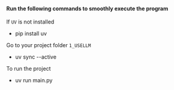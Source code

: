 #### Run the following commands to smoothly execute the program

If `UV` is not installed
- pip install uv

Go to your project folder `1_USELLM`
- uv sync --active

To run the project
- uv run main.py

